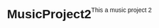 # MusicProject2
This a music project 2
<!DOCTYPE html>
<html lang="en">

<head>
    <meta charset="UTF-8">
    <meta name="viewport" content="width=device-width, initial-scale=1.0">
    <title>Music Platform</title>
    <style>
        body {
            font-family: Arial, sans-serif;
            display: flex;
            justify-content: center;
            align-items: center;
            height: 100vh;
            margin: 0;
        }

        .music-player {
            text-align: center;
        }

        #play-btn,
        #pause-btn {
            display: none;
        }
    </style>
</head>

<body>
    <div class="music-player">
        <h1>Music Platform</h1>
        <audio id="audio" controls>
            <source src="your-music-file.mp3" type="audio/mpeg">
            Your browser does not support the audio element.
        </audio>
        <br>
        <button id="play-btn">Play</button>
        <button id="pause-btn">Pause</button>
    </div>

    <script>
        const audio = document.getElementById("audio");
        const playBtn = document.getElementById("play-btn");
        const pauseBtn = document.getElementById("pause-btn");

        playBtn.addEventListener("click", () => {
            audio.play();
            playBtn.style.display = "none";
            pauseBtn.style
